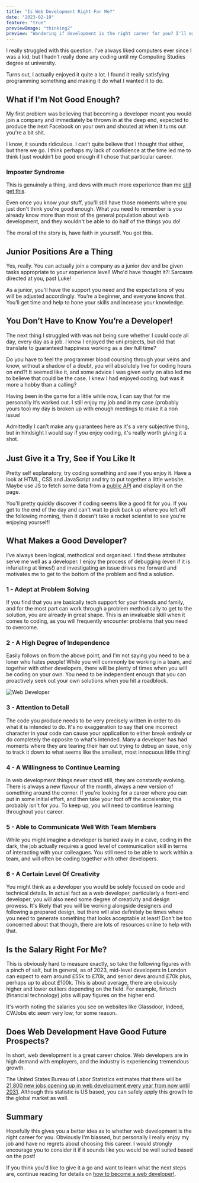 ```yaml
---
title: "Is Web Development Right For Me?"
date: "2023-02-19"
feature: "true"
previewImage: "thinking2"
preview: "Wondering if development is the right career for you? I'll explain just what I believe it takes to be a web developer."
---
```


I really struggled with this question. I’ve always liked computers ever since I was a kid, but I hadn’t really done any coding until my Computing Studies degree at university.

Turns out, I actually enjoyed it quite a lot. I found it really satisfying programming something and making it do what I wanted it to do.

## What if I'm Not Good Enough?

My first problem was believing that becoming a developer meant you would join a company and immediately be thrown in at the deep end, expected to produce the next Facebook on your own and shouted at when it turns out you're a bit shit.

I know, it sounds ridiculous. I can’t quite believe that I thought that either, but there we go. I think perhaps my lack of confidence at the time led me to think I just wouldn’t be good enough if I chose that particular career.

### Imposter Syndrome

This is genuinely a thing, and devs with much more experience than me [still get this](https://www.reddit.com/r/learnprogramming/comments/s5zuxn/started_new_job_and_have_some_real_imposter/).

Even once you know your stuff, you'll still have those moments where you just don't think you're good enough. What you need to remember is you already know more than most of the general population about web development, and they wouldn't be able to do half of the things you do!

The moral of the story is, have faith in yourself. You got this.

## Junior Positions Are a Thing

Yes, really. You can actually join a company as a junior dev and be given tasks appropriate to your experience level! Who'd have thought it?! Sarcasm directed at you, past Luke!

As a junior, you’ll have the support you need and the expectations of you will be adjusted accordingly. You’re a beginner, and everyone knows that. You’ll get time and help to hone your skills and increase your knowledge.

## You Don’t Have to Know You’re a Developer!

The next thing I struggled with was not being sure whether I could code all day, every day as a job. I knew I enjoyed the uni projects, but did that translate to guaranteed happiness working as a dev full time?

Do you have to feel the programmer blood coursing through your veins and know, without a shadow of a doubt, you will absolutely live for coding hours on end?! It seemed like it, and some advice I was given early on also led me to believe that could be the case. I knew I had enjoyed coding, but was it more a hobby than a calling?

Having been in the game for a little while now, I can say that for me personally it’s worked out. I still enjoy my job and in my case (probably yours too) my day is broken up with enough meetings to make it a non issue!

Admittedly I can’t make any guarantees here as it's a very subjective thing, but in hindsight I would say if you enjoy coding, it's really worth giving it a shot.

######

## Just Give it a Try, See if You Like It

Pretty self explanatory, try coding something and see if you enjoy it. Have a look at HTML, CSS and JavaScript and try to put together a little website. Maybe use JS to fetch some data from a [public API](https://pipedream.com/apps/swapi) and display it on the page.

You'll pretty quickly discover if coding seems like a good fit for you. If you get to the end of the day and can't wait to pick back up where you left off the following morning, then it doesn't take a rocket scientist to see you're enjoying yourself!

## What Makes a Good Developer?

I’ve always been logical, methodical and organised. I find these attributes serve me well as a developer. I enjoy the process of debugging (even if it is infuriating at times!) and investigating an issue drives me forward and motivates me to get to the bottom of the problem and find a solution.

### 1 - Adept at Problem Solving

If you find that you are basically tech support for your friends and family, and for the most part can work through a problem methodically to get to the solution, you are already in great shape. This is an invaluable skill when it comes to coding, as you will frequently encounter problems that you need to overcome.

### 2 - A High Degree of Independence

Easily follows on from the above point, and I'm not saying you need to be a loner who hates people! While you will commonly be working in a team, and together with other developers, there will be plenty of times when you will be coding on your own. You need to be independent enough that you can proactively seek out your own solutions when you hit a roadblock.

![Web Developer](../images/thinking.webp "inline")

### 3 - Attention to Detail

The code you produce needs to be very precisely written in order to do what it is intended to do. It's no exaggeration to say that one incorrect character in your code can cause your application to either break entirely or do completely the opposite to what's intended. Many a developer has had moments where they are tearing their hair out trying to debug an issue, only to track it down to what seems like the smallest, most innocuous little thing!

### 4 - A Willingness to Continue Learning

In web development things never stand still, they are constantly evolving. There is always a new flavour of the month, always a new version of something around the corner. If you're looking for a career where you can put in some initial effort, and then take your foot off the accelerator, this probably isn't for you. To keep up, you will need to continue learning throughout your career.

### 5 - Able to Communicate Well With Team Members

While you might imagine a developer is buried away in a cave, coding in the dark, the job actually requires a good level of communication skill in terms of interacting with your colleagues. You still need to be able to work within a team, and will often be coding together with other developers.

### 6 - A Certain Level Of Creativity

You might think as a developer you would be solely focused on code and technical details. In actual fact as a web developer, particularly a front-end developer, you will also need some degree of creativity and design prowess. It's likely that you will be working alongside designers and following a prepared design, but there will also definitely be times where you need to generate something that looks acceptable at least! Don't be too concerned about that though, there are lots of resources online to help with that.

## Is the Salary Right For Me?

This is obviously hard to measure exactly, so take the following figures with a pinch of salt, but in general, as of 2023, mid-level developers in London can expect to earn around £55k to £70k, and senior devs around £70k plus, perhaps up to about £100k. This is about average, there are obviously higher and lower outliers depending on the field. For example, fintech (financial technology) jobs will pay figures on the higher end.

It's worth noting the salaries you see on websites like Glassdoor, Indeed, CWJobs etc seem very low, for some reason.

## Does Web Development Have Good Future Prospects?

In short, web development is a great career choice. Web developers are in high demand with employers, and the industry is experiencing tremendous growth.

The United States Bureau of Labor Statistics estimates that there will be [21,800 new jobs opening up in web development every year from now until 2031](https://www.bls.gov/ooh/computer-and-information-technology/web-developers.htm). Although this statistic is US based, you can safely apply this growth to the global market as well.

## Summary

Hopefully this gives you a better idea as to whether web development is the right career for you. Obviously I'm biassed, but personally I really enjoy my job and have no regrets about choosing this career. I would strongly encourage you to consider it if it sounds like you would be well suited based on the post!

If you think you'd like to give it a go and want to learn what the next steps are, continue reading for details on [how to become a web developer!](/blog/how-to-become-a-web-developer-in-2023).
